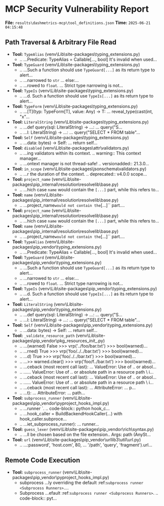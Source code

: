 # MCP Security Vulnerability Report
**File:** `results\dashmetrics-mcp\tool_definitions.json`
**Time:** `2025-06-21 04:15:48`


## Path Traversal & Arbitrary File Read
- **Tool:** `TypeAlias` (venv\Lib\site-packages\typing_extensions.py)
    - ..
        ...Predicate: TypeAlias = Callable[..., bool]          It's invalid when used...
- **Tool:** `TypeGuard` (venv\Lib\site-packages\typing_extensions.py)
    - ..
        ...Such a function should use ``TypeGuard[...]`` as its         return type to alert...
    - ..
        ...narrowed to ``str``                     ...                 else:...
    - ..
        ...rowed to ``float``.                     ...          Strict type narrowing is not...
- **Tool:** `TypeIs` (venv\Lib\site-packages\typing_extensions.py)
    - ..
        ...d.  Such a function should use ``TypeIs[...]`` as its         return type to alert...
- **Tool:** `TypeForm` (venv\Lib\site-packages\typing_extensions.py)
    - ..
        ...[T](typ: TypeForm[T], value: Any) -> T: ...              reveal_type(cast(int, "x"...
- **Tool:** `LiteralString` (venv\Lib\site-packages\typing_extensions.py)
    - ..
        ...def query(sql: LiteralString) -> ...:               ...            query("S...
    - ..
        ...l: LiteralString) -> ...:               ...            query("SELECT * FROM table"...
- **Tool:** `Self` (venv\Lib\site-packages\typing_extensions.py)
    - ..
        ...data: bytes) -> Self:                   ...                   return self...
- **Tool:** `disabled` (venv\Lib\site-packages\attr\validators.py)
    - ..
        ...ing validators within its context.      .. warning::          This context manager...
    - ..
        ...ontext manager is not thread-safe!      .. versionadded:: 21.3.0...
- **Tool:** `in_scope` (venv\Lib\site-packages\jsonschema\validators.py)
    - ..
        ...r the duration of the context.          .. deprecated:: v4.0.0          scope...
- **Tool:** `project_name` (venv\Lib\site-packages\pip\_internal\resolution\resolvelib\base.py)
    - ..
        ...hich case ``name`` would contain the ``[...]`` part, while this         refers to...
- **Tool:** `name` (venv\Lib\site-packages\pip\_internal\resolution\resolvelib\base.py)
    - ..
        ...project_name`` would not contain the ``[...]`` part....
- **Tool:** `project_name` (venv\Lib\site-packages\pip\_internal\resolution\resolvelib\base.py)
    - ..
        ...hich case ``name`` would contain the ``[...]`` part, while this         refers to...
- **Tool:** `name` (venv\Lib\site-packages\pip\_internal\resolution\resolvelib\base.py)
    - ..
        ...project_name`` would not contain the ``[...]`` part....
- **Tool:** `TypeAlias` (venv\Lib\site-packages\pip\_vendor\typing_extensions.py)
    - ..
        ...Predicate: TypeAlias = Callable[..., bool]          It's invalid when used...
- **Tool:** `TypeGuard` (venv\Lib\site-packages\pip\_vendor\typing_extensions.py)
    - ..
        ...Such a function should use ``TypeGuard[...]`` as its         return type to alert...
    - ..
        ...narrowed to ``str``                     ...                 else:...
    - ..
        ...rowed to ``float``.                     ...          Strict type narrowing is not...
- **Tool:** `TypeIs` (venv\Lib\site-packages\pip\_vendor\typing_extensions.py)
    - ..
        ...d.  Such a function should use ``TypeIs[...]`` as its         return type to alert...
- **Tool:** `LiteralString` (venv\Lib\site-packages\pip\_vendor\typing_extensions.py)
    - ..
        ...def query(sql: LiteralString) -> ...:               ...            query("S...
    - ..
        ...l: LiteralString) -> ...:               ...            query("SELECT * FROM table"...
- **Tool:** `Self` (venv\Lib\site-packages\pip\_vendor\typing_extensions.py)
    - ..
        ...data: bytes) -> Self:                   ...                   return self...
- **Tool:** `_validate_resource_path` (venv\Lib\site-packages\pip\_vendor\pkg_resources\__init__.py)
    - ..
        ...(warned)         False         >>> vrp('../foo/bar.txt')         >>> bool(warned)...
    - ..
        ...rned)         True         >>> vrp('foo/../../bar.txt')         >>> bool(warned)...
    - ..
        ...d)         True         >>> vrp('foo/../../bar.txt')         >>> bool(warned)...
    - ..
        ...>> warned.clear()         >>> vrp('foo/f../bar.txt')         >>> bool(warned)...
    - ..
        ...ceback (most recent call last):         ...         ValueError: Use of .. or absol...
    - ..
        ......         ValueError: Use of .. or absolute path in a resource path \ i...
    - ..
        ...ceback (most recent call last):         ...         ValueError: Use of .. or absol...
    - ..
        ......         ValueError: Use of .. or absolute path in a resource path \ i...
    - ..
        ...ceback (most recent call last):         ...         AttributeError: ...          p...
    - ..
        ...t):         ...         AttributeError: ...          path...
- **Tool:** `subprocess_runner` (venv\Lib\site-packages\pip\_vendor\pyproject_hooks\_impl.py)
    - ..
        ...runner <Subprocess Runners>`.          .. code-block:: python              hook_c...
    - ..
        ...hook_caller = BuildBackendHookCaller(...)             with hook_caller.subproce...
    - ..
        ...iet_subprocess_runner):                 ...          runner...
- **Tool:** `guess_lexer` (venv\Lib\site-packages\pip\_vendor\rich\syntax.py)
    - ..
        ...ll be chosen based on the file extension..          Args:              path (AnySt...
- **Tool:** `url` (venv\Lib\site-packages\pip\_vendor\urllib3\util\url.py)
    - ..
        ...:password', 'host.com', 80,             ... '/path', 'query', 'fragment').url...

## Remote Code Execution
- **Tool:** `subprocess_runner` (venv\Lib\site-packages\pip\_vendor\pyproject_hooks\_impl.py)
    - subprocess
        ...ly overriding the default         :ref:`subprocess runner <Subprocess Runners>`....
    - Subprocess
        ...efault         :ref:`subprocess runner <Subprocess Runners>`.          .. code-block:: pyt...